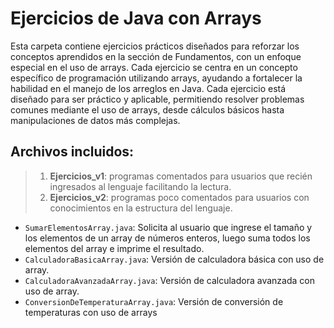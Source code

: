 # Ejercicios de Java con Arrays

Esta carpeta contiene ejercicios prácticos diseñados para reforzar los conceptos aprendidos en la sección de Fundamentos,
con un enfoque especial en el uso de arrays. Cada ejercicio se centra en un concepto específico de programación 
utilizando arrays, ayudando a fortalecer la habilidad en el manejo de los arreglos en Java. Cada ejercicio está diseñado 
para ser práctico y aplicable, permitiendo resolver problemas comunes mediante el uso de arrays, desde cálculos básicos 
hasta manipulaciones de datos más complejas.

## Archivos incluidos:

>1. **Ejercicios_v1**: programas comentados para usuarios que recién ingresados al lenguaje facilitando la lectura.
>2. **Ejercicios_v2**: programas poco comentados para usuarios con conocimientos en la estructura del lenguaje.

- `SumarElementosArray.java`: Solicita al usuario que ingrese el tamaño y los elementos de un array de números enteros, 
luego suma todos los elementos del array e imprime el resultado.
- `CalculadoraBasicaArray.java`: Versión de calculadora básica con uso de array.
- `CalculadoraAvanzadaArray.java`: Versión de calculadora avanzada con uso de array.
- `ConversionDeTemperaturaArray.java`: Versión de conversión de temperaturas con uso de arrays